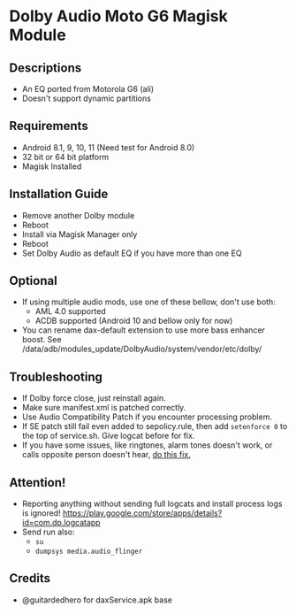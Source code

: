 # Dolby Audio Moto G6 Magisk Module

## Descriptions
- An EQ ported from Motorola G6 (ali)
- Doesn't support dynamic partitions

## Requirements
- Android 8.1, 9, 10, 11 (Need test for Android 8.0)
- 32 bit or 64 bit platform
- Magisk Installed

## Installation Guide
- Remove another Dolby module
- Reboot
- Install via Magisk Manager only
- Reboot
- Set Dolby Audio as default EQ if you have more than one EQ

## Optional
- If using multiple audio mods, use one of these bellow, don't use both:
  - AML 4.0 supported
  - ACDB supported (Android 10 and bellow only for now)
- You can rename dax-default extension to use more bass enhancer boost. See /data/adb/modules_update/DolbyAudio/system/vendor/etc/dolby/

## Troubleshooting
- If Dolby force close, just reinstall again.
- Make sure manifest.xml is patched correctly.
- Use Audio Compatibility Patch if you encounter processing problem.
- If SE patch still fail even added to sepolicy.rule, then add `setenforce 0` to the top of service.sh. Give logcat before for fix.
- If you have some issues, like ringtones, alarm tones doesn't work, or calls opposite person doesn't hear, [do this fix.](https://t.me/audioryukimods/543)

## Attention!
- Reporting anything without sending full logcats and install process logs is ignored!
https://play.google.com/store/apps/details?id=com.dp.logcatapp
- Send run also:
  - `su`
  - `dumpsys media.audio_flinger`

## Credits
- @guitardedhero for daxService.apk base


